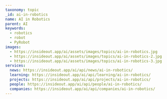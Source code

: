 ```yaml
---
taxonomy: topic
_id: ai-in-robotics
name: AI in Robotics
parent: AI
keywords:
  - robotics
  - robot
  - PyRobot
images:
  - https://insideout.app/ai/assets/images/topics/ai-in-robotics.jpg
  - https://insideout.app/ai/assets/images/topics/ai-in-robotics-2.jpg
  - https://insideout.app/ai/assets/images/topics/ai-in-robotics-3.jpg
services:
  news: https://insideout.app/ai/api/news/ai-in-robotics/
  learning: https://insideout.app/ai/api/learning/ai-in-robotics/
  projects: https://insideout.app/ai/api/projects/ai-in-robotics/
  people: https://insideout.app/ai/api/people/ai-in-robotics/
  companies: https://insideout.app/ai/api/companies/ai-in-robotics/
---
```

